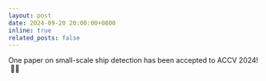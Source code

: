 ```yaml
---
layout: post
date: 2024-09-20 20:00:00+0800
inline: true
related_posts: false
---
```


One paper on small-scale ship detection has been accepted to ACCV 2024! &nbsp;🎉🎉
